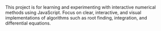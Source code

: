 <!-- Use this file to provide workspace-specific custom instructions to Copilot. For more details, visit https://code.visualstudio.com/docs/copilot/copilot-customization#_use-a-githubcopilotinstructionsmd-file -->

This project is for learning and experimenting with interactive numerical methods using JavaScript. Focus on clear, interactive, and visual implementations of algorithms such as root finding, integration, and differential equations.

